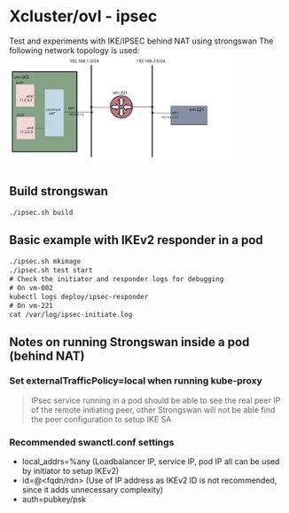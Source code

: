 # Xcluster/ovl - ipsec

Test and experiments with IKE/IPSEC behind NAT using strongswan
The following network topology is used:
<img src="network-topology/ikev2-k8s.svg" alt="IKEv2 responder in a k8s pod" width="80%" />

## Build strongswan
```
./ipsec.sh build
```

## Basic example with IKEv2 responder in a pod
```
./ipsec.sh mkimage
./ipsec.sh test start
# Check the initiator and responder logs for debugging
# On vm-002
kubectl logs deploy/ipsec-responder
# On vm-221
cat /var/log/ipsec-initiate.log
```

## Notes on running Strongswan inside a pod (behind NAT)
### Set externalTrafficPolicy=local when running kube-proxy
> IPsec service running in a pod should be able to see the real peer IP of the remote initiating peer, other Strongswan will not be able find the peer configuration to setup IKE SA
### Recommended swanctl.conf settings
- local_addrs=%any (Loadbalancer IP, service IP, pod IP all can be used by initiator to setup IKEv2)
- id=@<fqdn/rdn> (Use of IP address as IKEv2 ID is not recommended, since it adds unnecessary complexity)
- auth=pubkey/psk
